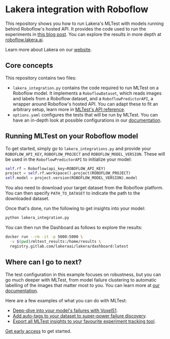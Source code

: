 # Lakera integration with Roboflow

This repository shows you how to run Lakera's MLTest with models running behind Roboflow's hosted API. It provides the code used to run the experiments in [this blog post](). You can explore the results in more depth at [roboflow.lakera.ai](https://roboflow.lakera.ai).

Learn more about Lakera on our [website](https://lakera.ai).

## Core concepts

This repository contains two files: 
- `lakera_integration.py` contains the code required to run MLTest on a Roboflow model. It implements a `RoboflowDataset`, which reads images and labels from a Roboflow dataset, and a `RoboflowPredictorAPI`, a wrapper around Roboflow's hosted API. You can adapt these to fit an arbitrary setup, learn more in [MLTest's API reference](https://docs.lakera.ai/configuration/configuration-basics).
- `options.yaml` configures the tests that will be run by MLTest. You can have an in-depth look at possible configurations in our [documentation](https://docs.lakera.ai/configuration/configuration-basics).


## Running MLTest on your Roboflow model

To get started, simply go to `lakera_integrations.py` and provide your `ROBOFLOW_API_KEY`, `ROBOFLOW_PROJECT` and `ROBOFLOW_MODEL_VERSION`. These will be used in the `RoboflowPredictorAPI` to initialize your model: 

```python
self.rf = Roboflow(api_key=ROBOFLOW_API_KEY)
project = self.rf.workspace().project(ROBOFLOW_PROJECT)
self.model = project.version(ROBOFLOW_MODEL_VERSION).model
```

You also need to download your target dataset from the Roboflow platform. You can then specify `PATH_TO_DATASET` to indicate the path to the downloaded dataset.

Once that's done, run the following to get insights into your model: 

```bash
python lakera_integration.py
```

You can then run the Dashboard as follows to explore the results: 

```bash
docker run --rm -it -p 5000:5000 \
  -v $(pwd)/mltest_results:/home/results \
  registry.gitlab.com/lakeraai/lakera/dashboard:latest
```

## Where can I go to next? 

The test configuration in this example focuses on robustness, but you can go much deeper with MLTest, from model failure clustering to automatic labelling of the images that matter most to you. You can learn more at [our documentation](https://docs.lakera.ai).

Here are a few examples of what you can do with MLTest: 
- [Deep-dive into your model's failures with Voxel51](https://youtu.be/lEssnBNRtEE).
- [Add auto-tags to your dataset to super-power failure discovery](https://youtu.be/r8uTG7dhWQI).
- [Export all MLTest insights to your favourite experiment tracking tool](https://youtu.be/DKm7Z3muDbs).


[Get early access](https://r8m00ml29mf.typeform.com/to/R64QfhfS) to get started.






